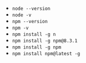 - ```node --version```
- ```node -v```
- ```npm --version```
- ```npm -v```
- ```npm install -g n```
- ```npm install -g npm@8.3.1```
- ```npm install -g npm```
- ```npm install npm@latest -g```
